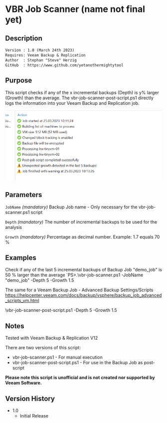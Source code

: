 # VBR Job Scanner (name not final yet)

## Description
~~~~
Version : 1.0 (March 24th 2023)
Requires: Veeam Backup & Replication
Author  : Stephan "Steve" Herzig
GitHub  : https://www.github.com/yetanothermightytool
~~~~

## Purpose

This script checks if any of the x incremental backups (Depth) is y% larger (Growth) than the average. 
The vbr-job-scanner-post-script.ps1 directly logs the information into your Veeam Backup and Replication job.

![alt text](https://github.com/yetanothermightytool/powershell/blob/master/vbr/vbr-job-scanner/pictures/job-bad.png)

## Parameters
  
  `JobName`
_(mandatory)_ Backup Job name - Only necessary for the vbr-job-scanner.ps1 script

  `Depth`
_(mandatory)_ The number of incremental backups to be used for the analysis

  `Growth`
_(mandatory)_ Percentage as decimal number. Example: 1.7 equals 70 %


## Examples

Check if any of the last 5 incremental backups of Backup Job "demo_job" is  50 % larger than the average
`PS>.\vbr-job-scanner.ps1 -JobName "demo_job" -Depth 5 -Growth 1.5

The same for a Veeam Backup Job - Advanced Backup Settings/Scripts
https://helpcenter.veeam.com/docs/backup/vsphere/backup_job_advanced_scripts_vm.html

<path to script>\vbr-job-scanner-post-script.ps1 -Depth 5 -Growth 1.5

  
## Notes

Tested with Veeam Backup & Replication V12

There are two versions of this script:
- vbr-job-scanner.ps1             - For manual execution
- vbr-job-scanner-post-script.ps1 - For use in the Backup Job as post-script

**Please note this script is unofficial and is not created nor supported by Veeam Software.**

## Version History

* 1.0
    * Initial Release
